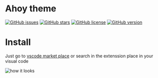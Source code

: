 # Ahoy theme

[![GitHub issues](https://img.shields.io/github/issues/alexNeto/ahoy-vscode-theme.svg?style=flat-square)](https://github.com/alexNeto/ahoy-vscode-theme/issues)
[![GitHub stars](https://img.shields.io/github/stars/alexNeto/ahoy-vscode-theme.svg?style=flat-square)](https://github.com/alexNeto/ahoy-vscode-theme/stargazers)
[![GitHub license](https://img.shields.io/github/license/alexNeto/ahoy-vscode-theme.svg?style=flat-square)](https://github.com/alexNeto/ahoy-vscode-theme/blob/master/LICENSE)
[![GitHub version](https://badge.fury.io/gh/alexneto%2Fahoy-vscode-theme.svg)](https://badge.fury.io/gh/alexneto%2Fahoy-vscode-theme)


# Install

Just go to [vscode market place](https://marketplace.visualstudio.com/items?itemName=alexNeto.ahoy-theme)
or search in the extenssion place in your visual code

![how it looks](https://image.ibb.co/f7oJ6R/generalap.png)

